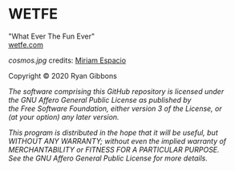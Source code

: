 # WETFE
"What Ever The Fun Ever"  
[wetfe.com](https://wetfe.com "WETFE Web App")  
  
_cosmos.jpg_ credits: [Miriam Espacio](https://www.pexels.com/@miriamespacio "@miriamespacio")
  
Copyright © 2020 Ryan Gibbons  
  
_The software comprising this GitHub repository is licensed under_  
_the GNU Affero General Public License as published by_  
_the Free Software Foundation, either version 3 of the License, or_  
_(at your option) any later version._  
  
_This program is distributed in the hope that it will be useful, but_  
_WITHOUT ANY WARRANTY; without even the implied warranty of_  
_MERCHANTABILITY or FITNESS FOR A PARTICULAR PURPOSE._  
_See the GNU Affero General Public License for more details._
